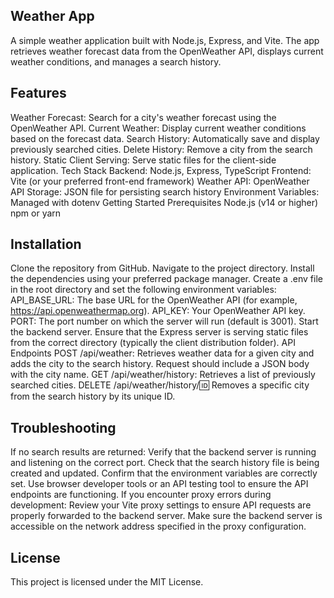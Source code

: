 ## Weather App
A simple weather application built with Node.js, Express, and Vite. The app retrieves weather forecast data from the OpenWeather API, displays current weather conditions, and manages a search history.

## Features
Weather Forecast: Search for a city's weather forecast using the OpenWeather API.
Current Weather: Display current weather conditions based on the forecast data.
Search History: Automatically save and display previously searched cities.
Delete History: Remove a city from the search history.
Static Client Serving: Serve static files for the client-side application.
Tech Stack
Backend: Node.js, Express, TypeScript
Frontend: Vite (or your preferred front-end framework)
Weather API: OpenWeather API
Storage: JSON file for persisting search history
Environment Variables: Managed with dotenv
Getting Started
Prerequisites
Node.js (v14 or higher)
npm or yarn
## Installation
Clone the repository from GitHub.
Navigate to the project directory.
Install the dependencies using your preferred package manager.
Create a .env file in the root directory and set the following environment variables:
API_BASE_URL: The base URL for the OpenWeather API (for example, https://api.openweathermap.org).
API_KEY: Your OpenWeather API key.
PORT: The port number on which the server will run (default is 3001).
Start the backend server.
Ensure that the Express server is serving static files from the correct directory (typically the client distribution folder).
API Endpoints
POST /api/weather: Retrieves weather data for a given city and adds the city to the search history.
Request should include a JSON body with the city name.
GET /api/weather/history: Retrieves a list of previously searched cities.
DELETE /api/weather/history/:id: Removes a specific city from the search history by its unique ID.
## Troubleshooting
If no search results are returned:
Verify that the backend server is running and listening on the correct port.
Check that the search history file is being created and updated.
Confirm that the environment variables are correctly set.
Use browser developer tools or an API testing tool to ensure the API endpoints are functioning.
If you encounter proxy errors during development:
Review your Vite proxy settings to ensure API requests are properly forwarded to the backend server.
Make sure the backend server is accessible on the network address specified in the proxy configuration.
## License
This project is licensed under the MIT License.
